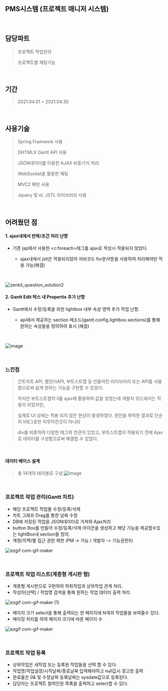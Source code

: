 ## PMS시스템 (프로젝트 매니저 시스템)

<br>

## 담당파트

> 프로젝트 작업관리

> 프로젝트별 채팅기능

<br>

## 기간

> 2021.04.01 ~ 2021.04.30
<br>

## 사용기술

> Spring Framwork 사용
> 
> DHTMLX Gantt API 사용
> 
> JSON데이터를 이용한 AJAX 비동기식 처리
> 
> WebSocket을 활용한 채팅
> 
> MVC2 패턴 사용
>
> Jquery 및 el, JSTL 라이브러리 사용
> 

<br>

## 어려웠던 점

#### 1. ajax내에서 반복/조건 처리 난항

* 기존 jsp에서 사용한 <c:foreach>태그를 ajax로 작성시 적용되지 않았다.

  * ajax내에서 jstl은 적용되지않아 자바코드 for문/if문을 사용하여 처리해야만 적용 가능(해결)

<br>
  
![zenkit_question_solution2](https://user-images.githubusercontent.com/77144929/115964814-28367380-a561-11eb-9318-767eb0c62da9.PNG)

#### 2. Gantt Edit 박스 내 Propertis 추가 난항

* Gantt에서 수정/등록을 위한 lightbox 내부 속성 영역 추가 작업 난항.
  
  * api에서 제공하는 section 메소드(gantt.config.lightbox.sections)를 통해 원하는 속성들을 정의하여 표시 (해결)
 
<br>
  
  ![image](https://user-images.githubusercontent.com/77144929/115965038-2caf5c00-a562-11eb-8967-80af65aa5945.png)

<br>

### 느낀점
> 간트차트 API, 캘린더API, 부트스트랩 등 만들어진 라이브러리 또는 API를 사용함으로써 쉽게 원하는 기능을 구현할 수 있었다.
>
> 하지만 부트스트랩의 li를 ajax에 활용하여 값을 넣었는데 개발자 모드에서는 적용이 되었지만,
> 
> 실제로 UI 상에는 적용 되지 않은 현상이 발생하였다. 원인을 파악한 결과로 단순히 li태그로만 이루어진것이 아니라
> 
> div를 비롯하여 다양한 태그와 연관이 있었고, 부트스트랩이 적용되기 전에 Ajax로 데이터를 구성함으로써 해결할 수 있었다.

<br>

#### 데이터 베이스 설계
> 총 14개의 테이블로 구성
![image](https://user-images.githubusercontent.com/77144929/115965820-e22fde80-a565-11eb-9d52-882e4bb4ce5c.png)

<br>

### 프로젝트 작업 관리(Gantt 차트)

* 해당 프로젝트 작업물 수정/등록/삭제
* 차트 그래프 Drag를 통한 날짜 수정
* DB에 저장된 작업을 JSON데이터로 가져와 Ajax처리
* button Box를 만들어 수정/등록/삭제 아이콘을 생성하고 해당 기능을 제공할수있는 lightBox내 section들 정의.
* 계정(직책)별 접근 권한 제한 (PM -> 가능 / 개발자 -> 기능권한X)

![ezgif com-gif-maker](https://user-images.githubusercontent.com/77144929/115966485-b82beb80-a568-11eb-9dd4-dec8213b6dde.gif)

<br>

### 프로젝트 작업 리스트(계층형 게시판 형)

* 계층형 게시판으로 구현하여 하위작업과 상위작업 관계 처리.
* 작성자[선택] / 작업명 검색을 통해 원하는 작업 데이터 출력 처리. 

![ezgif com-gif-maker (1)](https://user-images.githubusercontent.com/77144929/115966970-f3c7b500-a56a-11eb-9924-b70d8e3f754e.gif)

* 페이지 크기 select을 통해 출력되는 한 페이지에 N개의 작업물을 보여줄수 있다.
* 페이징 처리를 하여 페이지 크기에 따른 페이지 수

![ezgif com-gif-maker](https://user-images.githubusercontent.com/77144929/115966918-b6632780-a56a-11eb-8703-79f05f058062.gif)

<br>

### 프로젝트 작업 등록
* 상위작업은 새작업 또는 등록된 작업들을 선택 할 수 있다.
* 작업명/작업설정/시작날짜/종료날짜 입력해야하고 null값시 경고창 출력
* 완료율은 0& 및 수정날짜 등록날짜는 sysdate값으로 등록된다.
* 담당자는 프로젝트 참여인원 목록을 출력하고 select할 수 있다.



